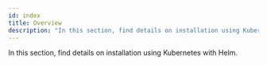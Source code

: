 ```yaml
---
id: index
title: Overview
description: "In this section, find details on installation using Kubernetes with Helm."
---
```


In this section, find details on installation using Kubernetes with Helm.

